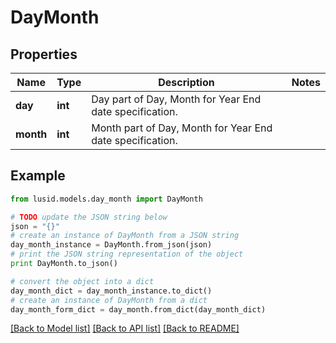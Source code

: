 # DayMonth


## Properties
Name | Type | Description | Notes
------------ | ------------- | ------------- | -------------
**day** | **int** | Day part of Day, Month for Year End date specification. | 
**month** | **int** | Month part of Day, Month for Year End date specification. | 

## Example

```python
from lusid.models.day_month import DayMonth

# TODO update the JSON string below
json = "{}"
# create an instance of DayMonth from a JSON string
day_month_instance = DayMonth.from_json(json)
# print the JSON string representation of the object
print DayMonth.to_json()

# convert the object into a dict
day_month_dict = day_month_instance.to_dict()
# create an instance of DayMonth from a dict
day_month_form_dict = day_month.from_dict(day_month_dict)
```
[[Back to Model list]](../README.md#documentation-for-models) [[Back to API list]](../README.md#documentation-for-api-endpoints) [[Back to README]](../README.md)


